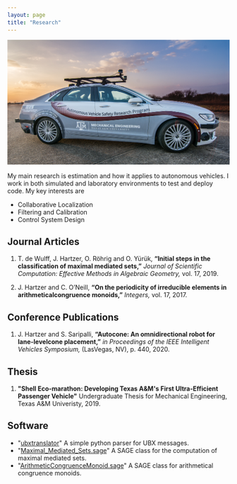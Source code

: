 ```yaml
---
layout: page
title: "Research"
---
```


![AutoCar](/assets/img/AutoCar.jpg)

My main research is estimation and how it applies to autonomous vehicles. I work in both simulated and laboratory environments to test and deploy code. My key interests are

- Collaborative Localization 
- Filtering and Calibration 
- Control System Design


## Journal Articles

1. T. de Wulff, J. Hartzer, O. Röhrig and O. Yürük, **“Initial steps in the classification of maximal mediated sets,”** <em>Journal of Scientific Computation: Effective Methods in Algebraic Geometry,</em> vol. 17, 2019.

2. J. Hartzer and C. O’Neill, **“On the periodicity of irreducible elements in arithmeticalcongruence monoids,”** <em>Integers,</em> vol. 17, 2017.
 

## Conference Publications

1. J. Hartzer and S. Saripalli, **“Autocone: An omnidirectional robot for lane-levelcone placement,”** <em>in Proceedings of the IEEE Intelligent Vehicles Symposium,</em> (LasVegas, NV), p. 440, 2020.


## Thesis

1. **"Shell Eco-marathon: Developing Texas A&M's First Ultra-Efficient Passenger Vehicle"** Undergraduate Thesis for Mechanical Engineering, Texas A&M Univeristy, 2019.


## Software

- "[ubxtranslator](https://github.com/unmannedlab/ubxtranslator)" A simple python parser for UBX messages.
- "[Maximal_Mediated_Sets.sage](https://github.com/JHartzer/Mediated-Sets)" A SAGE class for the computation of maximal mediated sets.
- "[ArithmeticCongruenceMonoid.sage](https://github.com/JHartzer/ArithmeticalCongruenceMonoid)" A SAGE class for arithmetical congruence monoids.
